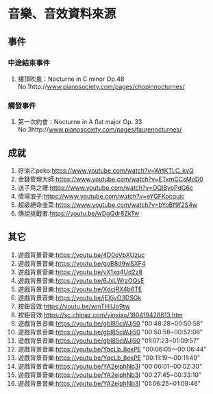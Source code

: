# 音樂、音效資料來源
## 事件
### 中途結束事件
1. 樓頂吹風：Nocturne in C minor Op.48 No.1http://www.pianosociety.com/pages/chopinnocturnes/
### 觸發事件
1. 第一次約會：Nocturne in A flat major Op. 33 No.3http://www.pianosociety.com/pages/faurenocturnes/
## 成就
1. 好油ㄛpeko:https://www.youtube.com/watch?v=WrtKTLC_kvQ
2. 金錢管理大師:https://www.youtube.com/watch?v=ETxmCCsMoD0
3. 送子鳥之禮:https://www.youtube.com/watch?v=OQlByoPdG6c
4. 情場浪子:https://www.youtube.com/watch?v=eYQFKocqujc
5. 超級絕命韭菜:https://www.youtube.com/watch?v=bYoBf9f2S4w
6. 傳說挑戰者:https://youtu.be/wDgQdr8ZkTw
## 其它
1. 遊戲背景音樂:https://youtu.be/4D0oVbXUzuc 
2. 遊戲背景音樂:https://youtu.be/goB8d9wSXF4
3. 遊戲背景音樂:https://youtu.be/vX1xq4Ud2z8
4. 遊戲背景音樂:https://youtu.be/6JxLWrzOQsE
5. 遊戲背景音樂:https://youtu.be/XdcjRX4b6TE
6. 遊戲背景音樂:https://youtu.be/jEXjvO3DSGk
7. 按鈕音效:https://youtu.be/wmTHIlJo9tw
8. 按鈕音效:https://sc.chinaz.com/yinxiao/180419428813.htm
9. 遊戲背景音樂:https://youtu.be/gbI85cWJj50 "00:48:28~00:50:58"
10. 遊戲背景音樂:https://youtu.be/gbI85cWJj50 "00:50:58~00:52:06"
11. 遊戲背景音樂:https://youtu.be/gbI85cWJj50 "01:07:23~01:09:57"
12. 遊戲背景音樂:https://youtu.be/YqcLb_8oxPE "00:06:05～00:06:44"
13. 遊戲背景音樂:https://youtu.be/YqcLb_8oxPE "00:11:19～00:11:49"
14. 遊戲背景音樂:https://youtu.be/YA2eiphNb3I "00:00:01~00:02:30"
15. 遊戲背景音樂:https://youtu.be/YA2eiphNb3I "00:27:45~00:33:10"
16. 遊戲背景音樂:https://youtu.be/YA2eiphNb3I "01:06:25~01:09:46"